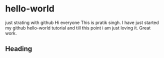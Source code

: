 # hello-world
just strating with github
Hi everyone
This is pratik singh. I have just started my github hello-world tutorial and till this point i am 
just loving it. Great work.
## Heading